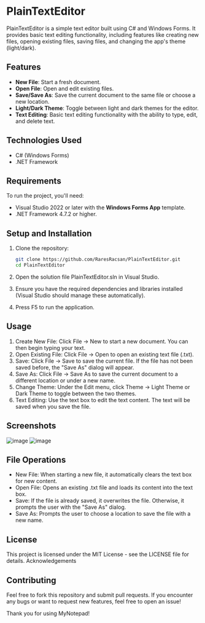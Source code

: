 # PlainTextEditor
PlainTextEditor is a simple text editor built using C# and Windows Forms. It provides basic text editing functionality, including features like creating new files, opening existing files, saving files, and changing the app's theme (light/dark).

## Features

- **New File**: Start a fresh document.
- **Open File**: Open and edit existing files.
- **Save/Save As**: Save the current document to the same file or choose a new location.
- **Light/Dark Theme**: Toggle between light and dark themes for the editor.
- **Text Editing**: Basic text editing functionality with the ability to type, edit, and delete text.

## Technologies Used

- C# (Windows Forms)
- .NET Framework

## Requirements

To run the project, you'll need:

- Visual Studio 2022 or later with the **Windows Forms App** template.
- .NET Framework 4.7.2 or higher.

## Setup and Installation

1. Clone the repository:

   ```bash
   git clone https://github.com/RaresRacsan/PlainTextEditor.git
   cd PlainTextEditor
   ```

2. Open the solution file PlainTextEditor.sln in Visual Studio.

3. Ensure you have the required dependencies and libraries installed (Visual Studio should manage these automatically).

4. Press F5 to run the application.

## Usage

1. Create New File: Click File -> New to start a new document. You can then begin typing your text.
2. Open Existing File: Click File -> Open to open an existing text file (.txt).
3. Save: Click File -> Save to save the current file. If the file has not been saved before, the "Save As" dialog will appear.
4. Save As: Click File -> Save As to save the current document to a different location or under a new name.
5. Change Theme: Under the Edit menu, click Theme -> Light Theme or Dark Theme to toggle between the two themes.
6. Text Editing: Use the text box to edit the text content. The text will be saved when you save the file.

## Screenshots

![image](https://github.com/user-attachments/assets/a6158d32-3125-4334-a7a7-f4a4ea16b41a)
![image](https://github.com/user-attachments/assets/2755ff9b-30b6-4355-92f9-04c8035d60af)

## File Operations

- New File: When starting a new file, it automatically clears the text box for new content.
- Open File: Opens an existing .txt file and loads its content into the text box.
- Save: If the file is already saved, it overwrites the file. Otherwise, it prompts the user with the "Save As" dialog.
- Save As: Prompts the user to choose a location to save the file with a new name.

## License

This project is licensed under the MIT License - see the LICENSE file for details.
Acknowledgements

## Contributing

Feel free to fork this repository and submit pull requests. If you encounter any bugs or want to request new features, feel free to open an issue!

Thank you for using MyNotepad!
